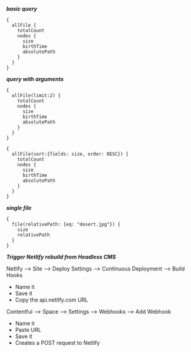 ***basic query***

```
{
  allFile {
    totalCount
    nodes {
      size
      birthTime
      absolutePath
    }
  }
}
```

***query with arguments***

```
{
  allFile(limit:2) {
    totalCount
    nodes {
      size
      birthTime
      absolutePath
    }
  }
}

{
  allFile(sort:{fields: size, order: DESC}) {
    totalCount
    nodes {
      size
      birthTime
      absolutePath
    }
  }
}
```

***single file***

```
{
  file(relativePath: {eq: "desert.jpg"}) {
    size
    relativePath
  }
}
```

***Trigger Netlify rebuild from Headless CMS***

Netlify --> Site --> Deploy Settings --> Continuous Deployment --> Build Hooks

- Name it
- Save it
- Copy the api.netlify.com URL

Contentful --> Space --> Settings --> Webhooks --> Add Webhook

- Name it
- Paste URL
- Save it
- Creates a POST request to Netlify